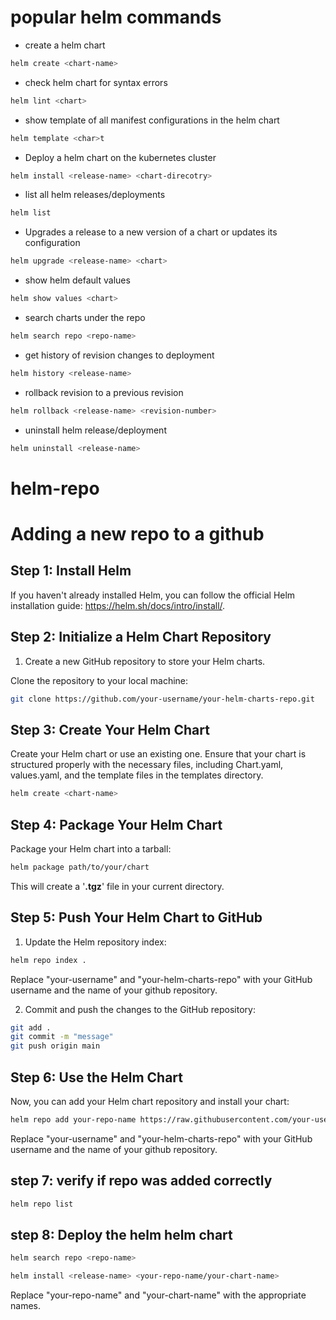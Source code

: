 # popular helm commands

- create a helm chart
```bash
helm create <chart-name>
```
- check helm chart for syntax errors
```bash
helm lint <chart>
```
- show template of all manifest configurations in the helm chart

```bash
helm template <char>t
```
- Deploy a helm chart on the kubernetes cluster
```bash
helm install <release-name> <chart-direcotry>
```

- list all helm releases/deployments
```bash
helm list
```

- Upgrades a release to a new version of a chart or updates its configuration
 
```bash
helm upgrade <release-name> <chart>
```

- show helm default values

```bash
helm show values <chart>
```

- search charts under the repo
```bash
helm search repo <repo-name> 
```

- get history of revision changes to deployment
```bash
helm history <release-name>
```

- rollback revision to a previous revision
```bash
helm rollback <release-name> <revision-number>
```
- uninstall helm release/deployment
```bash
helm uninstall <release-name>
```

# helm-repo
# Adding a new repo to a github

## Step 1: Install Helm
If you haven't already installed Helm, you can follow the official Helm installation guide: https://helm.sh/docs/intro/install/.

## Step 2: Initialize a Helm Chart Repository
1. Create a new GitHub repository to store your Helm charts.

Clone the repository to your local machine:

```bash
git clone https://github.com/your-username/your-helm-charts-repo.git
```

## Step 3: Create Your Helm Chart
Create your Helm chart or use an existing one. Ensure that your chart is structured properly with the necessary files, including Chart.yaml, values.yaml, and the template files in the templates directory.

```bash
helm create <chart-name>
```

## Step 4: Package Your Helm Chart
Package your Helm chart into a tarball:

```bash
helm package path/to/your/chart
```

This will create a '**.tgz**' file in your current directory.

## Step 5: Push Your Helm Chart to GitHub

1. Update the Helm repository index:

```bash
helm repo index .
```
Replace "your-username" and "your-helm-charts-repo" with your GitHub username and the name of your github repository.

2. Commit and push the changes to the GitHub repository:

```bash
git add .
git commit -m "message"
git push origin main
```
## Step 6: Use the Helm Chart
Now, you can add your Helm chart repository and install your chart:

```bash
helm repo add your-repo-name https://raw.githubusercontent.com/your-username/your-helm-charts-repo/main

```
Replace "your-username" and "your-helm-charts-repo" with your GitHub username and the name of your github repository.


## step 7: verify if repo was added correctly

```bash
helm repo list 
```

## step 8: Deploy the helm helm chart

```bash
helm search repo <repo-name>  

helm install <release-name> <your-repo-name/your-chart-name>
```
Replace "your-repo-name" and "your-chart-name" with the appropriate names.

